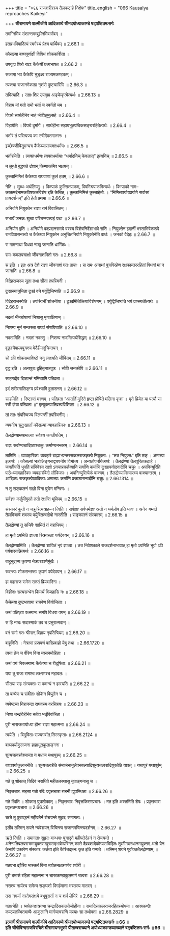 +++
title = "०६६ राजशरीरस्य तैलकटाहे निक्षेपः"
title_english = "066 Kausalya reproaches Kaikeyi"

+++
**श्रीरामायणे वाल्मीकीये आदिकाव्ये श्रीमदयोध्याकाण्डे षट्षष्टितमःसर्गः**

तमग्निमिव संशान्तमम्बुहीनमिवार्णवम् ।

हतप्रभमिवादित्यं स्वर्गस्थं प्रेक्ष्य पार्थिवम् ॥ 2.66.1 ॥

कौसल्या बाष्पपूर्णाक्षी विविधं शोककर्शिता ।

उपगृह्य शिरो राज्ञः कैकेयीं प्रत्यभाषत ॥ 2.66.2 ॥

सकामा भव कैकेयि भुङ्क्ष्व राज्यमकण्टकम् ।

त्यक्त्वा राजानमेकाग्रा नृशंसे दुष्टचारिणि ॥ 2.66.3 ॥

तमित्यादि । राज्ञः शिर उपगृह्य अङ्केकृत्वेत्यर्थः ॥ 2.66.13 ॥

विहाय मां गतो रामो भर्ता च स्वर्गतो मम ।

विपथे सार्थहीनेव नाहं जीवितुमुत्सहे ॥ 2.66.4 ॥

विहायेति । विपथे दुर्मार्गे । सार्थहीना सहायभूतपथिकसङ्घरहितेत्यर्थः ॥ 2.66.4 ॥

भर्तारं तं परित्यज्य का स्त्रीदैवतमात्मनः ।

इच्छेज्जीवितुमन्यत्र कैकेय्यास्त्यक्तधर्मणः ॥ 2.66.5 ॥

भर्तारमिति । त्यक्तधर्मणः त्यक्तधर्मायाः “धर्मादनिच् केवलात्” इत्यनिच् ॥ 2.66.5 ॥

न लुब्धो बुद्ध्यते दोषान् किम्पाकमिव भक्षयन् ।

कुब्जानिमित्तं कैकेय्या राघवाणां कुलं हतम् ॥ 2.66.6 ॥

नेति । लुब्धः अर्थलिप्सुः । किम्पाकं कुत्सितपाकम्, विषमिश्रपाकमित्यर्थः । किम्पाको नाम–काकमर्दनामकविषफलविशेष इति केचित् । कुब्जानिमित्तं कुब्जाहेतोः । “निमित्तपर्यायप्रयोगे सर्वासां प्रायदर्शनम्” इति हेतौ प्रथमा ॥ 2.66.6 ॥

अनियोगे नियुक्तेन राज्ञा रामं विवासितम् ।

सभार्यं जनकः श्रुत्वा परितप्स्यत्यहं यथा ॥ 2.66.7 ॥

अनियोग इति । अनियोगे वदप्रदानसमये वरस्य विशेषनिर्देशाभावे सति । नियुक्तेन इदानीं भरताभिषेकरूपे रामविवासनरूपे च कैकेय्या नियुक्तेन अनुचितनियोगे नियुक्तेनेति वार्थः । जनको वैदेहः ॥ 2.66.7 ॥

स मामनाथां विधवां नाद्य जानाति धार्मिकः ।

रामः कमलपत्राक्षो जीवनाशमितो गतः ॥ 2.66.8 ॥

स इति । इतः अत्र देशे राज्ञा जीवनाशं गतः प्राप्तः । स रामः अनाथां पुत्रविरहेण रक्षकान्तररहितां विधवां मां न जानाति ॥ 2.66.8 ॥

विदेहराजस्य सुता तथा सीता तपस्विनी ।

दुःखस्यानुचिता दुःखं वने पर्युद्विजिष्यति ॥ 2.66.9 ॥

विदेहराजस्येति । तपस्विनीं शोचनीया । दुःखमितिक्रियाविशेषणम् । पर्युद्विजिष्यति भयं प्राप्स्यतीत्यर्थः ॥ 2.66.9 ॥

नदतां भीमघोषाणां निशासु मृगपक्षिणाम् ।

निशम्य नूनं सन्त्रस्ता राघवं संश्रयिष्यति ॥ 2.66.10 ॥

नदतामिति । नदतां नदत्सु । निशम्य नादमित्यर्थसिद्धम् ॥ 2.66.10 ॥

वृद्धश्चैवाल्पपुत्रश्च वेदैहीमनुचिन्तयन् ।

सो ऽपि शोकसमाविष्टो ननु त्यक्ष्यति जीवितम् ॥ 2.66.11 ॥

वृद्ध इति । अल्पपुत्रः दुहितृमात्रपुत्रः । सोपि जनकोपि ॥ 2.66.11 ॥

साहमद्यैव दिष्टान्तं गमिष्यामि पतिव्रता ।

इदं शरीरमालिङ्ग्य प्रवेक्ष्यामि हुताशनम् ॥ 2.66.12 ॥

साहमिति । दिष्टान्तं मरणम् । पतिव्रता “आर्तार्ते मुदिते हृष्टा प्रोषिते मलिना कृशा । मृते म्रियेत या पत्यौ सा स्त्री ज्ञेया पतिव्रता ॥” इत्युक्तपातिव्रत्यविशिष्टा ॥ 2.66.12 ॥

तां ततः संपरिष्वज्य विलपन्तीं तपस्विनीम् ।

व्यपनीय सुदुःखार्तां कौसल्यां व्यावहारिकाः ॥ 2.66.13 ॥

तैलद्रोण्यामथामात्याः संवेश्य जगतीपतिम् ।

राज्ञः सर्वाण्यथादिष्टाश्चक्रुः कर्माण्यनन्तरम् ॥ 2.66.14 ॥

तामिति । व्यावहारिकाः व्यवहारे बाह्याभ्यन्तरसकलराजकृत्ये नियुक्ताः । “तत्र नियुक्तः” इति ठक् । अमात्या इत्यर्थः । कौसल्यां भर्त्रालिङ्गनाद्व्यपनीय विमोच्य । अन्यतोपनीयेत्यर्थः । तैलद्रोण्यां तैलपूरितकटाहे । जगतीपतिं भूपतिं संनिवेश्य राज्ञो ऽनन्तरकर्तव्यानि सर्वाणि कर्माणि दुःखापनोदनादीनि चक्रुः । अपनिन्युरिति पाठे–व्यावहारिकाः व्यवहारविदो लौकिकाः । अपनिन्युरित्येकं वाक्यम् । तैलद्रोण्यामित्यारभ्य वाक्यान्तरम् । आदिष्टाः राजकृत्येष्वादिष्टाः अमात्याः कर्माणि प्रजाशासनादीनि चक्रुः ॥ 2.66.1314 ॥

न तु सङ्कलनं राज्ञो विना पुत्रेण मन्त्रिणः ।

सर्वज्ञाः कर्तुमीषुस्ते ततो रक्षन्ति भूमिपम् ॥ 2.66.15 ॥

संस्कारं कुतो न चक्रुरित्यत्राह–न त्विति । सर्वज्ञाः सर्वधर्मज्ञाः अतो न धर्मलोप इति भावः । अनेन गम्यते तैलमिश्रत्वे शवस्य पर्युषितत्वदोषो नास्तीति । सङ्कलनं संस्कारम् ॥ 2.66.15 ॥

तैलद्रोण्यां तु सचिवैः शायितं तं नराधिपम् ।

हा मृतो ऽयमिति ज्ञात्वा स्त्रियस्ताः पर्यदेवयन् ॥ 2.66.16 ॥

तैलद्रोण्यामिति । तैलद्रोण्यां शायितं नृपं ज्ञात्वा । तत्र निवेशकाले राजदर्शनाभावात् हा मृतो ऽयमिति भूयो ऽपि पर्यवारयन्नित्यर्थः ॥ 2.66.16 ॥

बाहूनुद्यम्य कृपणा नेत्रप्रस्रवणैर्मुखैः ।

रुदन्त्यः शोकसन्तप्ताः कृपणं पर्यदेवयन् ॥ 2.66.17 ॥

हा महाराज रामेण सततं प्रियवादिना ।

विहीनाः सत्यसन्धेन किमर्थं विजहासि नः ॥ 2.66.18 ॥

कैकेय्या दुष्टभावाया राघवेण वियोजिताः ।

कथं पतिघ्न्या वत्स्यामः समीपे विधवा वयम् ॥ 2.66.19 ॥

स हि नाथः सदास्माकं तव च प्रभुरात्मवान् ।

वनं रामो गतः श्रीमान् विहाय नृपतिश्रियम् ॥ 2.66.20 ॥

बाहूनिति । नेत्राणां प्रस्रवणं वारिप्रवाहो येषु तथा ॥ 2.66.1720 ॥

त्वया तेन च वीरेण विना व्यसनमोहिताः ।

कथं वयं निवत्स्यामः कैकेय्या च विदूषिताः ॥ 2.66.21 ॥

यया तु राजा रामश्च लक्ष्मणश्च महाबलः ।

सीतया सह संत्यक्ताः स कमन्यं न हास्यति ॥ 2.66.22 ॥

ता बाष्पेण च संवीताः शोकेन विपुलेन च ।

व्यवेष्टन्त निरानन्दा राघवस्य वरस्त्रियः ॥ 2.66.23 ॥

निशा चन्द्रविहीनेव स्त्रीव भर्तृविवर्जिता ।

पुरी नाराजतायोध्या हीना राज्ञा महात्मना ॥ 2.66.24 ॥

त्वयेति । विदूषिताः राज्यगर्वात् तिरस्कृताः ॥ 2.66.2124 ॥

बाष्पपर्याकुलजना हाहाभूतकुलाङ्गना ।

शून्यचत्वरवेश्मान्ता न बभ्राज यथापुरम् ॥ 2.66.25 ॥

बाष्पपर्याकुलजनेति । शून्यचत्वरेति संमार्जनानुलेपनबल्यादिशून्यचत्वरादियुक्तेति यावत् । यथापुरं यथापूर्वम् ॥ 2.66.25 ॥

गते तु शोकात् त्रिदिवं नराधिपे महीतलस्थासु नृपाङ्गनासु च ।

निवृत्तचारः सहसा गतो रविः प्रवृत्तचारा रजनी ह्युपस्थिता ॥ 2.66.26 ॥

गते त्विति । शोकात् पुत्रशोकात् । निवृत्तचारः निवृत्तकिरणप्रचारः । मत इति अस्तमिति शेषः । प्रवृत्तचारा प्रवृत्ततमःप्रचारा ॥ 2.66.26 ॥

ऋते तु पुत्राद्दहनं महीपतेर्न रोचयन्ते सुहृदः समागताः ।

इतीव तस्मिन् शयने न्यवेशयन् विचिन्त्य राजानमचिन्त्यदर्शनम् ॥ 2.66.27 ॥

ऋते त्विति । समागताः सुहृदः बान्धवाः पुत्रादृते महीपतेर्दहनं न रोचयन्ते । अनेनातिबलपराक्रमयुक्तसत्पुत्रसद्भावेप्यस्मिन् काले दैववशादेकोप्यसन्निहितः तूष्णीमवस्थानमयुक्तम् अतो येन केनापि प्रकारेण संस्कारः कर्तव्य इति कैश्चिद्यत्नः कृत इति गम्यते । तस्मिन् शयने पूर्वोक्ततैलद्रोण्याम् ॥ 2.66.27 ॥

गतप्रभा द्यौरिव भास्करं विना व्यपेतनक्षत्रगणेव शर्वरी ।

पुरी बभासे रहिता महात्मना न चास्रकण्ठाकुलमार्ग चत्वरा ॥ 2.66.28 ॥

नराश्च नार्यश्च समेत्य सङ्घशो विगर्हमाणा भरतस्य मातरम् ।

तदा नगर्यां नरदेवसंक्षये बभूवुरार्ता न च शर्म लेभिरे ॥ 2.66.29 ॥

गतप्रभेति । व्यपेतनक्षत्रगणा चन्द्रादिसकलतेजोहीना । रामादिसकलराजरहितस्योपमा । आस्रकण्ठैः कण्ठस्तम्भितबाष्पैः आकुलानि मार्गचत्वराणि यस्याः सा तथोक्ता ॥ 2.66.2829 ॥

**इत्यार्षे श्रीरामायणे वाल्मीकीये आदिकाव्ये श्रीमदयोध्याकाण्डे षट्षष्टितमःसर्गः ॥ 66 ॥  
इति श्रीगोविन्दराजविरचिते श्रीरामायणभूषणे पीताम्बराख्याने अयोध्याकाण्डव्याख्याने षट्षष्टितमः सर्गः ॥ 66 ॥**
